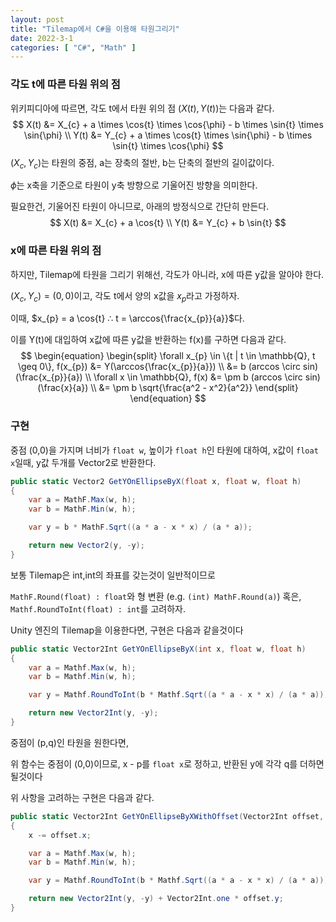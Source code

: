 ```yaml
---
layout: post
title: "Tilemap에서 C#을 이용해 타원그리기"
date: 2022-3-1
categories: [ "C#", "Math" ]
---
```


### 각도 t에 따른 타원 위의 점

위키피디아에 따르면, 각도 t에서 타원 위의 점 $(X(t), Y(t))$는 다음과 같다.
$$
X(t) &= X_{c} + a \times \cos{t} \times \cos{\phi} - b \times \sin{t} \times \sin{\phi} \\
Y(t) &= Y_{c} + a \times \cos{t} \times \sin{\phi} - b \times \sin{t} \times \cos{\phi}
$$
$(X_{c}, Y_{c})$는 타원의 중점, a는 장축의 절반, b는 단축의 절반의 길이값이다.

$\phi$는 x축을 기준으로 타원이 y축 방향으로 기울어진 방향을 의미한다.

필요한건, 기울어진 타원이 아니므로, 아래의 방정식으로 간단히 만든다.
$$
X(t) &= X_{c} + a \cos{t} \\
Y(t) &= Y_{c} + b \sin{t}
$$

### x에 따른 타원 위의 점

하지만, Tilemap에 타원을 그리기 위해선, 각도가 아니라, x에 따른 y값을 알아야 한다.

$(X_{c}, Y_{c}) = (0, 0)$이고, 각도 t에서 양의 x값을 $x_{p}$라고 가정하자.

이때, $x_{p} = a \cos{t} ∴ t = \arccos{\frac{x_{p}}{a}}$다.

이를 Y(t)에 대입하여 x값에 따른 y값을 반환하는 f(x)를 구하면 다음과 같다.
$$
\begin{equation}
\begin{split}
\forall x_{p} \in \{t | t \in \mathbb{Q}, t \geq 0\}, f(x_{p}) &= Y(\arccos{\frac{x_{p}}{a}}) \\
                                                               &= b (arccos \circ sin)(\frac{x_{p}}{a}) \\
                                \forall x \in \mathbb{Q}, f(x) &= \pm b (arccos \circ sin)(\frac{x}{a}) \\
                                                               &= \pm b \sqrt{\frac{a^2 - x^2}{a^2}}
\end{split}
\end{equation}
$$

### 구현

중점 (0,0)을 가지며 너비가 `float w`, 높이가 `float h`인 타원에 대하여,
x값이 `float x`일때, y값 두개를 Vector2로 반환한다.

```c#
public static Vector2 GetYOnEllipseByX(float x, float w, float h)
{
    var a = MathF.Max(w, h);
    var b = MathF.Min(w, h);

    var y = b * MathF.Sqrt((a * a - x * x) / (a * a));

    return new Vector2(y, -y);
}
```

보통 Tilemap은 int,int의 좌표를 갖는것이 일반적이므로

`MathF.Round(float) : float`와 형 변환 (e.g. `(int) MathF.Round(a)`) 혹은, 
`Mathf.RoundToInt(float) : int`를 고려하자.

Unity 엔진의 Tilemap을 이용한다면, 구현은 다음과 같을것이다
```c#
public static Vector2Int GetYOnEllipseByX(int x, float w, float h)
{
    var a = Mathf.Max(w, h);
    var b = Mathf.Min(w, h);

    var y = Mathf.RoundToInt(b * Mathf.Sqrt((a * a - x * x) / (a * a)));

    return new Vector2Int(y, -y);
}
```

중점이 (p,q)인 타원을 원한다면,

위 함수는 중점이 (0,0)이므로, 
x - p를 `float x`로 정하고, 
반환된 y에 각각 q를 더하면 될것이다

위 사항을 고려하는 구현은 다음과 같다.

```c#
public static Vector2Int GetYOnEllipseByXWithOffset(Vector2Int offset, int x, float w, float h)
{
    x -= offset.x;

    var a = Mathf.Max(w, h);
    var b = Mathf.Min(w, h);

    var y = Mathf.RoundToInt(b * Mathf.Sqrt((a * a - x * x) / (a * a)));

    return new Vector2Int(y, -y) + Vector2Int.one * offset.y;
}
```